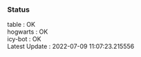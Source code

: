### Status


table : OK  
hogwarts : OK  
icy-bot : OK  
Latest Update : 2022-07-09 11:07:23.215556
